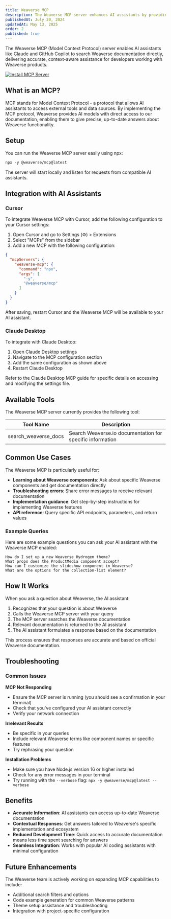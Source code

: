 ```yaml
---
title: Weaverse MCP
description: The Weaverse MCP server enhances AI assistants by providing tools to search Weaverse documentation for accurate, contextual help.
publishedAt: July 20, 2024
updatedAt: May 13, 2025
order: 2
published: true
---
```


The Weaverse MCP (Model Context Protocol) server enables AI assistants like Claude and GitHub Copilot to search Weaverse documentation directly, delivering accurate, context-aware assistance for developers working with Weaverse products.

[![Install MCP Server](https://cursor.com/deeplink/mcp-install-dark.svg)](https://cursor.com/install-mcp?name=weaverse-mcp&config=eyJjb21tYW5kIjoibnB4IC15IEB3ZWF2ZXJzZS9tY3AifQ%3D%3D)

## What is an MCP?

MCP stands for Model Context Protocol - a protocol that allows AI assistants to access external tools and data sources. By implementing the MCP protocol, Weaverse provides AI models with direct access to our documentation, enabling them to give precise, up-to-date answers about Weaverse functionality.

## Setup

You can run the Weaverse MCP server easily using npx:

```txt data-line-numbers=false
npx -y @weaverse/mcp@latest
```

The server will start locally and listen for requests from compatible AI assistants.

## Integration with AI Assistants

### Cursor

To integrate Weaverse MCP with Cursor, add the following configuration to your Cursor settings:

1. Open Cursor and go to Settings (⚙️) > Extensions
2. Select "MCPs" from the sidebar
3. Add a new MCP with the following configuration:

```json data-line-numbers=false
{
  "mcpServers": {
    "weaverse-mcp": {
      "command": "npx",
      "args": [
        "-y",
        "@weaverse/mcp"
      ]
    }
  }
}
```

After saving, restart Cursor and the Weaverse MCP will be available to your AI assistant.

### Claude Desktop

To integrate with Claude Desktop:

1. Open Claude Desktop settings
2. Navigate to the MCP configuration section
3. Add the same configuration as shown above
4. Restart Claude Desktop

Refer to the Claude Desktop MCP guide for specific details on accessing and modifying the settings file.

## Available Tools

The Weaverse MCP server currently provides the following tool:

| Tool Name            | Description                                               |
| -------------------- | --------------------------------------------------------- |
| search_weaverse_docs | Search Weaverse.io documentation for specific information |

## Common Use Cases

The Weaverse MCP is particularly useful for:

- **Learning about Weaverse components**: Ask about specific Weaverse components and get documentation directly
- **Troubleshooting errors**: Share error messages to receive relevant documentation
- **Implementation guidance**: Get step-by-step instructions for implementing Weaverse features
- **API reference**: Query specific API endpoints, parameters, and return values

### Example Queries

Here are some example questions you can ask your AI assistant with the Weaverse MCP enabled:

```
How do I set up a new Weaverse Hydrogen theme?
What props does the ProductMedia component accept?
How can I customize the slideshow component in Weaverse?
What are the options for the collection-list element?
```

## How It Works

When you ask a question about Weaverse, the AI assistant:

1. Recognizes that your question is about Weaverse
2. Calls the Weaverse MCP server with your query
3. The MCP server searches the Weaverse documentation
4. Relevant documentation is returned to the AI assistant
5. The AI assistant formulates a response based on the documentation

This process ensures that responses are accurate and based on official Weaverse documentation.

## Troubleshooting

### Common Issues

**MCP Not Responding**
- Ensure the MCP server is running (you should see a confirmation in your terminal)
- Check that you've configured your AI assistant correctly
- Verify your network connection

**Irrelevant Results**
- Be specific in your queries
- Include relevant Weaverse terms like component names or specific features
- Try rephrasing your question

**Installation Problems**
- Make sure you have Node.js version 16 or higher installed
- Check for any error messages in your terminal
- Try running with the `--verbose` flag: `npx -y @weaverse/mcp@latest --verbose`

## Benefits

- **Accurate Information**: AI assistants can access up-to-date Weaverse documentation
- **Contextual Responses**: Get answers tailored to Weaverse's specific implementation and ecosystem
- **Reduced Development Time**: Quick access to accurate documentation means less time spent searching for answers
- **Seamless Integration**: Works with popular AI coding assistants with minimal configuration

## Future Enhancements

The Weaverse team is actively working on expanding MCP capabilities to include:

- Additional search filters and options
- Code example generation for common Weaverse patterns
- Theme setup assistance and troubleshooting
- Integration with project-specific configuration 